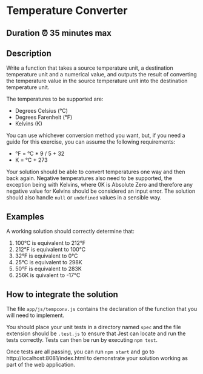 # Temperature Converter

## Duration ⏰ 35 minutes max

## Description

Write a function that takes a source temperature unit, a destination temperature unit and a numerical value, and outputs the result of converting the temperature value in the source temperature unit into the destination temperature unit.

The temperatures to be supported are:

* Degrees Celsius (°C)
* Degrees Farenheit (°F)
* Kelvins (K)

You can use whichever conversion method you want, but, if you need a guide for this exercise, you can assume the following requirements:

* °F = °C * 9 / 5 + 32
* K = °C + 273

Your solution should be able to convert temperatures one way and then back again. Negative temperatures also need to be supported, the exception being with Kelvins, where 0K is Absolute Zero and therefore any negative value for Kelvins should be considered an input error. The solution should also handle `null` or `undefined` values in a sensible way.

## Examples

A working solution should correctly determine that:

1. 100°C is equivalent to 212°F
2. 212°F is equivalent to 100°C
3. 32°F is equivalent to 0°C
4. 25°C is equivalent to 298K 
5. 50°F is equivalent to 283K
6. 256K is quivalent to -17°C

## How to integrate the solution

The file `app/js/tempconv.js` contains the declaration of the function that you will need to implement.

You should place your unit tests in a directory named `spec` and the file extension should be `.test.js` to ensure that Jest can locate and run the tests correctly. Tests can then be run by executing `npm test`.

Once tests are all passing, you can run `npm start` and go to http://localhost:8081/index.html to demonstrate your solution working as part of the web application.

